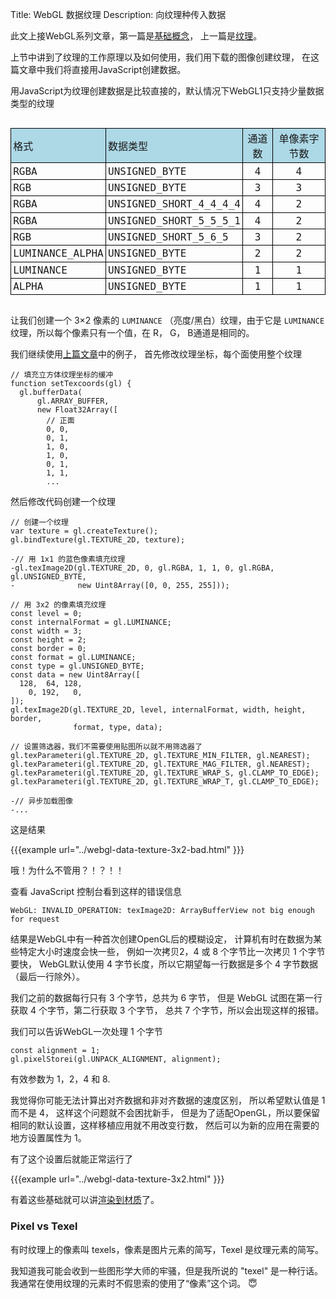 Title: WebGL 数据纹理
Description: 向纹理种传入数据

此文上接WebGL系列文章，第一篇是[基础概念](webgl-fundamentals.html)，
上一篇是[纹理](webgl-3d-textures.html)。

上节中讲到了纹理的工作原理以及如何使用，我们用下载的图像创建纹理，
在这篇文章中我们将直接用JavaScript创建数据。

用JavaScript为纹理创建数据是比较直接的，默认情况下WebGL1只支持少量数据类型的纹理

<style>
.local-data {
  font-family: monospace;
  font-size: large;
  text-align: left;
  display: inline-block;
}
.local-data thead {
  background: lightblue;
}
.local-data td {
  border: 1px solid black;
  padding: 0.2em;
}
.local-data td:nth-child(3),
.local-data td:nth-child(4) {
  text-align: center;
}
</style>
<div class="webgl_center">
  <table class="local-data">
    <thead>
      <tr><td>格式</td><td>数据类型</td><td>通道数</td><td>单像素字节数</td></tr>
    </thead>
    <tbody>
      <tr><td>RGBA</td><td>UNSIGNED_BYTE</td><td>4</td><td>4</td></tr>
      <tr><td>RGB</td><td>UNSIGNED_BYTE</td><td>3</td><td>3</td></tr>
      <tr><td>RGBA</td><td>UNSIGNED_SHORT_4_4_4_4</td><td>4</td><td>2</td></tr>
      <tr><td>RGBA</td><td>UNSIGNED_SHORT_5_5_5_1</td><td>4</td><td>2</td></tr>
      <tr><td>RGB</td><td>UNSIGNED_SHORT_5_6_5</td><td>3</td><td>2</td></tr>
      <tr><td>LUMINANCE_ALPHA</td><td>UNSIGNED_BYTE</td><td>2</td><td>2</td></tr>
      <tr><td>LUMINANCE</td><td>UNSIGNED_BYTE</td><td>1</td><td>1</td></tr>
      <tr><td>ALPHA</td><td>UNSIGNED_BYTE</td><td>1</td><td>1</td></tr>
    </tbody>
  </table>
</div>

让我们创建一个 3×2 像素的 `LUMINANCE` （亮度/黑白）纹理，由于它是 `LUMINANCE`
纹理，所以每个像素只有一个值，在 R， G， B通道是相同的。

我们继续使用[上篇文章](webgl-3d-textures.html)中的例子，
首先修改纹理坐标，每个面使用整个纹理

```
// 填充立方体纹理坐标的缓冲
function setTexcoords(gl) {
  gl.bufferData(
      gl.ARRAY_BUFFER,
      new Float32Array([
        // 正面
        0, 0,
        0, 1,
        1, 0,
        1, 0,
        0, 1,
        1, 1,
        ...
```

然后修改代码创建一个纹理

```
// 创建一个纹理
var texture = gl.createTexture();
gl.bindTexture(gl.TEXTURE_2D, texture);

-// 用 1x1 的蓝色像素填充纹理
-gl.texImage2D(gl.TEXTURE_2D, 0, gl.RGBA, 1, 1, 0, gl.RGBA, gl.UNSIGNED_BYTE,
-              new Uint8Array([0, 0, 255, 255]));

// 用 3x2 的像素填充纹理
const level = 0;
const internalFormat = gl.LUMINANCE;
const width = 3;
const height = 2;
const border = 0;
const format = gl.LUMINANCE;
const type = gl.UNSIGNED_BYTE;
const data = new Uint8Array([
  128,  64, 128,
    0, 192,   0,
]);
gl.texImage2D(gl.TEXTURE_2D, level, internalFormat, width, height, border,
              format, type, data);

// 设置筛选器，我们不需要使用贴图所以就不用筛选器了
gl.texParameteri(gl.TEXTURE_2D, gl.TEXTURE_MIN_FILTER, gl.NEAREST);
gl.texParameteri(gl.TEXTURE_2D, gl.TEXTURE_MAG_FILTER, gl.NEAREST);
gl.texParameteri(gl.TEXTURE_2D, gl.TEXTURE_WRAP_S, gl.CLAMP_TO_EDGE);
gl.texParameteri(gl.TEXTURE_2D, gl.TEXTURE_WRAP_T, gl.CLAMP_TO_EDGE);

-// 异步加载图像
-...
```

这是结果

{{{example url="../webgl-data-texture-3x2-bad.html" }}}

哦！为什么不管用？！？！！

查看 JavaScript 控制台看到这样的错误信息

```
WebGL: INVALID_OPERATION: texImage2D: ArrayBufferView not big enough for request
```
结果是WebGL中有一种首次创建OpenGL后的模糊设定，
计算机有时在数据为某些特定大小时速度会快一些，
例如一次拷贝2，4 或 8 个字节比一次拷贝 1 个字节要快，
WebGL默认使用 4 字节长度，所以它期望每一行数据是多个 4 字节数据（最后一行除外）。

我们之前的数据每行只有 3 个字节，总共为 6 字节，
但是 WebGL 试图在第一行获取 4 个字节，第二行获取 3 个字节，
总共 7 个字节，所以会出现这样的报错。

我们可以告诉WebGL一次处理 1 个字节

    const alignment = 1;
    gl.pixelStorei(gl.UNPACK_ALIGNMENT, alignment);

有效参数为 1，2，4 和 8.

我觉得你可能无法计算出对齐数据和非对齐数据的速度区别，
所以希望默认值是 1 而不是 4， 这样这个问题就不会困扰新手，
但是为了适配OpenGL，所以要保留相同的默认设置，这样移植应用就不用改变行数，
然后可以为新的应用在需要的地方设置属性为 1。

有了这个设置后就能正常运行了

{{{example url="../webgl-data-texture-3x2.html" }}}

有着这些基础就可以讲[渲染到材质](webgl-render-to-texture.html)了。

<div class="webgl_bottombar">
<h3>Pixel vs Texel</h3>
<p>有时纹理上的像素叫 texels，像素是图片元素的简写，Texel 是纹理元素的简写。
</p>
<p>我知道我可能会收到一些图形学大师的牢骚，但是我所说的 "texel" 是一种行话。
我通常在使用纹理的元素时不假思索的使用了“像素”这个词。 &#x1f607;
</p>
</div>




